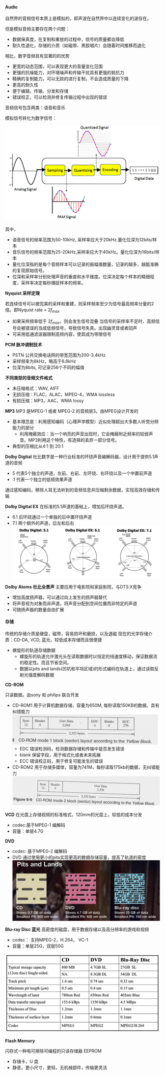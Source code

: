 #### Audio

自然界的音频信号本质上是模拟的，即声波在自然界中以连续变化的波存在。

但是模拟音频主要存在两个问题：

- 数据保真度，在复制和重放的过程中，信号的质量都会降低
- 耐久性退化，存储的介质（如磁带、黑胶唱片）会随着时间推移而退化

相比，数字音频具有显著的的优势

- 更宽的动态范围，可以表现更大的音量变化范围
- 更强的抗噪能力，对环境噪声和传输干扰具有更强的抵抗力
- 精确的复制能力，可以无损的进行复制，不会造成质量的下降
- 更高的耐久性
- 便于编辑，传输、分发和存储
- 错误校正，可以检测并修复传输过程中出现的错误

音频信号包含两类：语音和音乐

模拟信号转化为数字信号：

![1742008159143](image/01_Audio/1742008159143.png)

其中，

- 语音信号的频率范围为50-10kHz, 采样率应大于20kHz.量化位深为12bits/样本
- 音乐信号的频率范围为25-20kHz,采样率应大于40kHz。量化位深为16bits/样本
- 量化位深指的是每个音频样本可以记录的振幅值数量，记录的越多，越能准确的复现原始信号。
- 位深和采样率分别处理声音的垂直和水平维度。位深决定每个样本的精细程度，采样率决定每秒捕捉样本的频率。

**Nyquist 采样定理**

若连续信号可以被完美的采样和重建，则采样频率至少为信号最高频率分量的2倍。即Nyquist rate = $2f_{max}$
- 如果采样频率低于 $2f_{max}$，则会发生信号混叠
  当信号的采样率不足时，高频信号会被错误的当成低频信号，导致信号失真。出现幽灵音或者回声
- 可采用低通滤波器限制高频内容，使其成为带限信号

**PCM 脉冲调制技术**
- PSTN 公共交换电话网的带宽范围为200-3.4kHz
- 采样频率为8kHz，略高于6.8kHz
- 位深为8bits, 可记录256个不同的幅值

**不同类型的音频文件格式**
- 未压缩格式：WAV, AIFF
- 无损压缩：FLAC，ALAC，MPEG-4，WMA lossless
- 有损压缩：MP3，AAC，WMA lossy

**MP3**
MP3 是MPEG-1 或者 MPEG-2 的音频层3。由MPEG设计开发的
- 基本理念是：利用感知编码（心理声学模型）近似处理超出大多数人听觉分辨能力的部分
  - 利用掩蔽效应：当一个响亮的声音出现时，它会掩蔽附近频率的较弱声音。MP3利用这个特性，有选择的丢弃一部分信号。
- 典型的压缩比从4:1 到 20:1

**Dolby Digital**
杜比数字是一种行业标准的环绕声音编解码器，设计用于提供5.1声道的音频
- 5 代表5个独立的声道，左前、右前、左环绕、右环绕以及一个中置前声道
- .1 代表一个独立的低频效果声道

通过感知编码，移除人耳无法听到的音频信息并压缩剩余数据，实现高效存储和传输

**Dolby Digital EX**
在标准的5.1声道的基础上，增加后环绕声道。
- 6.1 后环绕通过一个单独的后中置环绕声道
- 7.1 两个额外的声道，后左和后右
![1742011219038](image/01_Audio/1742011219038.png)

**Dolby Atoms 杜比全景声**
主要应用于电影院和家庭影院，与DTS:X竞争
- 增加高度扬声器，可以通过向上发生的扬声器替代
- 将声音视为对象而非声道，将声音分配到空间位置而非特定的声道
- 可随扬声器的数量自由扩展

#### 存储

传统的存储介质是硬盘，磁带，容易损坏和磨损，以及退磁
现在的光学存储介质：CD-DA, VCD, 蓝光，较低成本存储而且很便捷
- 螺旋形的轨道存储数据
  - 螺旋形的轨道允许激光头在读取数据时以恒定的线速度移动，保证数据流的稳定性。而且节省空间。
  - 数据以pits and lands(凹坑和平坦区域)的形式编码在轨道上，通过读取反射光强度解码数据

**CD-ROM**

只读数据。由sony 和 philips 联合开发

- CD-ROM1 用于计算机数据存储，容量为650M, 每秒读取150KB的数据。具有纠错能力
  ![1742012618692](image/01_Audio/1742012618692.png)
  - EDC 错误检测码，检测数据存储和传输中是否发生错误
  - blank 保留字段，用于格式化或者未来拓展
  - ECC 错误校正码，用于修复可能发生的错误
- CD-ROM2 用于存储多媒体，容量为741M，每秒读取175kb的数据，无纠错能力
  ![1742012632810](image/01_Audio/1742012632810.png)

**VCD**
在光盘上存储视频的标准格式，120mm的光盘上，较低的成本分发

- codec:基于MPEG-1 编解码
- 容量：单层4.7G

**DVD**

- codec: 基于MPEG-2 编解码
- DVD 通过使用更小的pits实现更高的数据存储容量，提高了轨道的密度
  ![1742013206500](image/01_Audio/1742013206500.png)

**Blu-ray Disc 蓝光**
高密度的磁盘，用于数据存储以及高分辨率的游戏和视频
- codec： 支持MPEG-2，H.264， VC-1
- 容量：单层25G，双层50G
  
![1742013451014](image/01_Audio/1742013451014.png)

**Flash Memory**

闪存式一种电可擦除可编程的只读存储器 EEPROM
- 存储卡，U 盘
- 静音，更小尺寸，更轻，无机械部件，传输更灵活